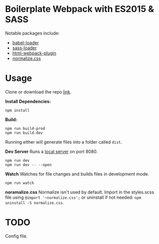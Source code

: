 # Boilerplate Webpack with ES2015 & SASS

Notable packages include:
- [babel-loader](https://github.com/babel/babel-loader)
- [sass-loader](https://github.com/webpack-contrib/sass-loader)
- [html-webpack-plugin](https://github.com/jantimon/html-webpack-plugin)
- [normalize.css](https://github.com/necolas/normalize.css)

# Usage

Clone or download the repo [link](https://github.com/imber21/webpack-sass-es2015-boilerplate/archive/master.zip).

**Install Dependencies:**
```ssh
npm install
```

**Build:**

```ssh
npm run build-prod
npm run build-dev
```

Running either will generate files into a folder called `dist`.

**Dev Server**
Runs a [local server](https://webpack.js.org/configuration/dev-server) on port 8080.
```ssh
npm run dev
npm run dev -- --open
```

**Watch**
Watches for file changes and builds files in development mode.
```ssh
npm run watch
```

**noramalize.css**
Normalize isn't used by default. Import in the styles.scss file using `@import '~normalize.css';` or uninstall if not needed: `npm uninstall -S normalize.css`.

# TODO
Config file.